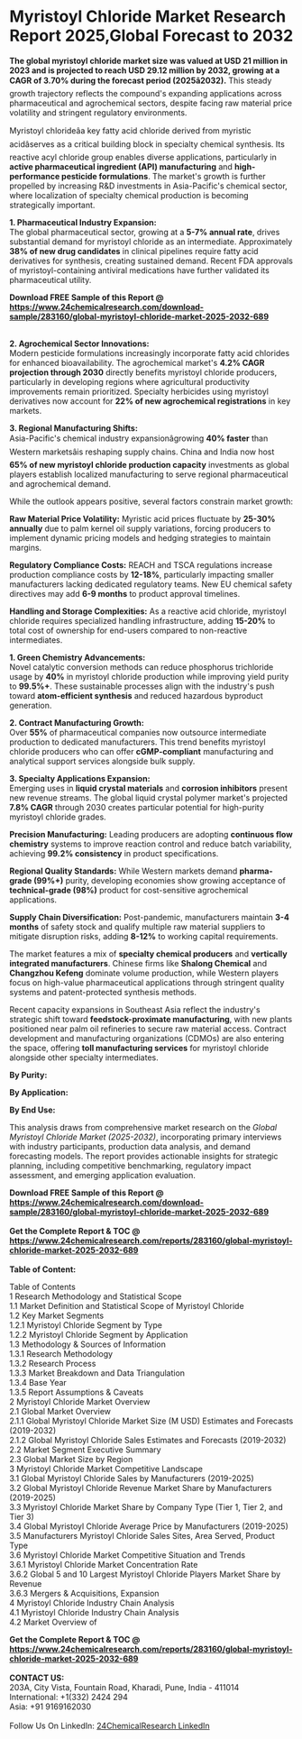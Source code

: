 <h1>Myristoyl Chloride Market Research Report 2025,Global Forecast to 2032</h1><p><strong>The global myristoyl chloride market size was valued at USD 21 million in 2023 and is projected to reach USD 29.12 million by 2032, growing at a CAGR of 3.70% during the forecast period (2025â2032).</strong> This steady growth trajectory reflects the compound's expanding applications across pharmaceutical and agrochemical sectors, despite facing raw material price volatility and stringent regulatory environments.</p><p>Myristoyl chlorideâa key fatty acid chloride derived from myristic acidâserves as a critical building block in specialty chemical synthesis. Its reactive acyl chloride group enables diverse applications, particularly in <strong>active pharmaceutical ingredient (API) manufacturing</strong> and <strong>high-performance pesticide formulations</strong>. The market's growth is further propelled by increasing R&amp;D investments in Asia-Pacific's chemical sector, where localization of specialty chemical production is becoming strategically important.</p><p><strong>1. Pharmaceutical Industry Expansion:</strong><br>
The global pharmaceutical sector, growing at a <strong>5-7% annual rate</strong>, drives substantial demand for myristoyl chloride as an intermediate. Approximately <strong>38% of new drug candidates</strong> in clinical pipelines require fatty acid derivatives for synthesis, creating sustained demand. Recent FDA approvals of myristoyl-containing antiviral medications have further validated its pharmaceutical utility.</p><div><b>Download FREE Sample of this Report @ 
            <a href="https://www.24chemicalresearch.com/download-sample/283160/global-myristoyl-chloride-market-2025-2032-689">
            https://www.24chemicalresearch.com/download-sample/283160/global-myristoyl-chloride-market-2025-2032-689</a></b></div><br><p><strong>2. Agrochemical Sector Innovations:</strong><br>
Modern pesticide formulations increasingly incorporate fatty acid chlorides for enhanced bioavailability. The agrochemical market's <strong>4.2% CAGR projection through 2030</strong> directly benefits myristoyl chloride producers, particularly in developing regions where agricultural productivity improvements remain prioritized. Specialty herbicides using myristoyl derivatives now account for <strong>22% of new agrochemical registrations</strong> in key markets.</p><p><strong>3. Regional Manufacturing Shifts:</strong><br>
Asia-Pacific's chemical industry expansionâgrowing <strong>40% faster</strong> than Western marketsâis reshaping supply chains. China and India now host <strong>65% of new myristoyl chloride production capacity</strong> investments as global players establish localized manufacturing to serve regional pharmaceutical and agrochemical demand.</p><p>While the outlook appears positive, several factors constrain market growth:</p><p><strong>Raw Material Price Volatility:</strong> Myristic acid prices fluctuate by <strong>25-30% annually</strong> due to palm kernel oil supply variations, forcing producers to implement dynamic pricing models and hedging strategies to maintain margins.</p><p><strong>Regulatory Compliance Costs:</strong> REACH and TSCA regulations increase production compliance costs by <strong>12-18%</strong>, particularly impacting smaller manufacturers lacking dedicated regulatory teams. New EU chemical safety directives may add <strong>6-9 months</strong> to product approval timelines.</p><p><strong>Handling and Storage Complexities:</strong> As a reactive acid chloride, myristoyl chloride requires specialized handling infrastructure, adding <strong>15-20%</strong> to total cost of ownership for end-users compared to non-reactive intermediates.</p><p><strong>1. Green Chemistry Advancements:</strong><br>
Novel catalytic conversion methods can reduce phosphorus trichloride usage by <strong>40%</strong> in myristoyl chloride production while improving yield purity to <strong>99.5%+</strong>. These sustainable processes align with the industry's push toward <strong>atom-efficient synthesis</strong> and reduced hazardous byproduct generation.</p><p><strong>2. Contract Manufacturing Growth:</strong><br>
Over <strong>55%</strong> of pharmaceutical companies now outsource intermediate production to dedicated manufacturers. This trend benefits myristoyl chloride producers who can offer <strong>cGMP-compliant</strong> manufacturing and analytical support services alongside bulk supply.</p><p><strong>3. Specialty Applications Expansion:</strong><br>
Emerging uses in <strong>liquid crystal materials</strong> and <strong>corrosion inhibitors</strong> present new revenue streams. The global liquid crystal polymer market's projected <strong>7.8% CAGR</strong> through 2030 creates particular potential for high-purity myristoyl chloride grades.</p><p><strong>Precision Manufacturing:</strong> Leading producers are adopting <strong>continuous flow chemistry</strong> systems to improve reaction control and reduce batch variability, achieving <strong>99.2% consistency</strong> in product specifications.</p><p><strong>Regional Quality Standards:</strong> While Western markets demand <strong>pharma-grade (99%+)</strong> purity, developing economies show growing acceptance of <strong>technical-grade (98%)</strong> product for cost-sensitive agrochemical applications.</p><p><strong>Supply Chain Diversification:</strong> Post-pandemic, manufacturers maintain <strong>3-4 months</strong> of safety stock and qualify multiple raw material suppliers to mitigate disruption risks, adding <strong>8-12%</strong> to working capital requirements.</p><p>The market features a mix of <strong>specialty chemical producers</strong> and <strong>vertically integrated manufacturers</strong>. Chinese firms like <strong>Shalong Chemical</strong> and <strong>Changzhou Kefeng</strong> dominate volume production, while Western players focus on high-value pharmaceutical applications through stringent quality systems and patent-protected synthesis methods.</p><p>Recent capacity expansions in Southeast Asia reflect the industry's strategic shift toward <strong>feedstock-proximate manufacturing</strong>, with new plants positioned near palm oil refineries to secure raw material access. Contract development and manufacturing organizations (CDMOs) are also entering the space, offering <strong>toll manufacturing services</strong> for myristoyl chloride alongside other specialty intermediates.</p><p><strong>By Purity:</strong></p><p><strong>By Application:</strong></p><p><strong>By End Use:</strong></p><p>This analysis draws from comprehensive market research on the <em>Global Myristoyl Chloride Market (2025-2032)</em>, incorporating primary interviews with industry participants, production data analysis, and demand forecasting models. The report provides actionable insights for strategic planning, including competitive benchmarking, regulatory impact assessment, and emerging application evaluation.</p><div><b>Download FREE Sample of this Report @ 
            <a href="https://www.24chemicalresearch.com/download-sample/283160/global-myristoyl-chloride-market-2025-2032-689">
            https://www.24chemicalresearch.com/download-sample/283160/global-myristoyl-chloride-market-2025-2032-689</a></b></div><br><div><b>Get the Complete Report & TOC @ 
            <a href="https://www.24chemicalresearch.com/reports/283160/global-myristoyl-chloride-market-2025-2032-689">
            https://www.24chemicalresearch.com/reports/283160/global-myristoyl-chloride-market-2025-2032-689</a></b></div><br>
            <b>Table of Content:</b><p>Table of Contents<br />
1 Research Methodology and Statistical Scope<br />
1.1 Market Definition and Statistical Scope of Myristoyl Chloride<br />
1.2 Key Market Segments<br />
1.2.1 Myristoyl Chloride Segment by Type<br />
1.2.2 Myristoyl Chloride Segment by Application<br />
1.3 Methodology & Sources of Information<br />
1.3.1 Research Methodology<br />
1.3.2 Research Process<br />
1.3.3 Market Breakdown and Data Triangulation<br />
1.3.4 Base Year<br />
1.3.5 Report Assumptions & Caveats<br />
2 Myristoyl Chloride Market Overview<br />
2.1 Global Market Overview<br />
2.1.1 Global Myristoyl Chloride Market Size (M USD) Estimates and Forecasts (2019-2032)<br />
2.1.2 Global Myristoyl Chloride Sales Estimates and Forecasts (2019-2032)<br />
2.2 Market Segment Executive Summary<br />
2.3 Global Market Size by Region<br />
3 Myristoyl Chloride Market Competitive Landscape<br />
3.1 Global Myristoyl Chloride Sales by Manufacturers (2019-2025)<br />
3.2 Global Myristoyl Chloride Revenue Market Share by Manufacturers (2019-2025)<br />
3.3 Myristoyl Chloride Market Share by Company Type (Tier 1, Tier 2, and Tier 3)<br />
3.4 Global Myristoyl Chloride Average Price by Manufacturers (2019-2025)<br />
3.5 Manufacturers Myristoyl Chloride Sales Sites, Area Served, Product Type<br />
3.6 Myristoyl Chloride Market Competitive Situation and Trends<br />
3.6.1 Myristoyl Chloride Market Concentration Rate<br />
3.6.2 Global 5 and 10 Largest Myristoyl Chloride Players Market Share by Revenue<br />
3.6.3 Mergers & Acquisitions, Expansion<br />
4 Myristoyl Chloride Industry Chain Analysis<br />
4.1 Myristoyl Chloride Industry Chain Analysis<br />
4.2 Market Overview of</p><div><b>Get the Complete Report & TOC @ 
            <a href="https://www.24chemicalresearch.com/reports/283160/global-myristoyl-chloride-market-2025-2032-689">
            https://www.24chemicalresearch.com/reports/283160/global-myristoyl-chloride-market-2025-2032-689</a></b></div><br><b>CONTACT US:</b><br>
            203A, City Vista, Fountain Road, Kharadi, Pune, India - 411014<br>
            International: +1(332) 2424 294<br>
            Asia: +91 9169162030 <br><br>
            Follow Us On LinkedIn: <a href="https://www.linkedin.com/company/24chemicalresearch/">24ChemicalResearch LinkedIn</a>